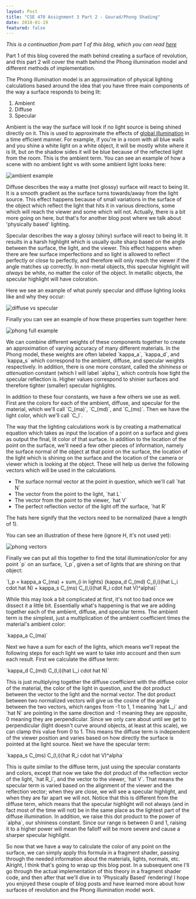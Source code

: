 ```yaml
---
layout: Post
title: "CSE 470 Assignment 3 Part 2 - Gourad/Phong Shading"
date: 2018-01-19
featured: false
---
```


*This is a continuation from part 1 of this blog, which you can read [here](/blog/posts/programming/graphics/cs470hw3)*

Part 1 of this blog covered the math behind creating a surface of revolution, and this part 2 will cover the math behind the Phong illumination model and different methods of implementation.

The Phong illumination model is an approximation of physical lighting calculations based around the idea that you have three main components of the way a surface responds to being lit:

1. Ambient
2. Diffuse
3. Specular

Ambient is the way the surface will look if no light source is being shined directly on it. This is used to approximate the effects of [global illumination](https://docs.unity3d.com/Manual/GIIntro.html) in a time efficient manner. For example, if you're in a room with all blue walls and you shine a white light on a white object, it will be mostly white where it is lit, but on the shadow sides it will be blue because of the reflected light from the room. This is the ambient term. You can see an example of how a scene with no ambient light vs with some ambient light looks here:

![ambient example](/assets/img/graphics/ambient.jpg)

Diffuse describes the way a matte (not glossy) surface will react to being lit. It is a smooth gradient as the surface turns towards/away from the light source. This effect happens because of small variations in the surface of the object which reflect the light that hits it in various directions, some which will reach the viewer and some which will not. Actually, there is a bit more going on here, but that's for another blog post where we talk about 'physically based' lighting.

Specular describes the way a glossy (shiny) surface will react to being lit. It results in a harsh highlight which is usually quite sharp based on the angle between the surface, the light, and the viewer. This effect happens when there are few surface imperfections and so light is allowed to reflect perfectly or close to perfectly, and therefore will only reach the viewer if the angle matches up correctly. In non-metal objects, this specular highlight will *always* be white, no matter the color of the object. In metallic objects, the specular highlight will have coloration.

Here we see an example of what purely specular and diffuse lighting looks like and why they occur:

![diffuse vs specular](/assets/img/graphics/spec_diffuse.png)

Finally you can see an example of how these properties sum together here:

![phong full example](/assets/img/graphics/phong_full.png)

We can combine different weights of these components together to create an approximation of varying accuracy of many different materials. In the Phong model, these weights are often labeled \`kappa_a\`, \`kappa_d\`, and \`kappa_s\` which correspond to the ambient, diffuse, and specular weights respectively. In addition, there is one more constant, called the *shininess* or *attenuation* constant (which I will label \`alpha\`), which controls how tight the specular reflection is. Higher values correspond to shinier surfaces and therefore tighter (smaller) specular highlights.

In addition to these four constants, we have a few others we use as well. First are the colors for each of the ambient, diffuse, and specular for the material, which we'll call \`C\_(ma)\`, \`C\_(md)\`, and \`C\_(ms)\`. Then we have the light color, which we'll call \`C\_l\`.

The way that the lighting calculations work is by creating a mathematical equation which takes as input the location of a point on a surface and gives as output the final, lit color of that surface. In addition to the location of the point on the surface, we'll need a few other pieces of information, namely the surface normal of the object at that point on the surface, the location of the light which is shining on the surface and the location of the camera or viewer which is looking at the object. These will help us derive the following vectors which will be used in the calculations.

* The surface normal vector at the point in question, which we'll call \`hat N\`
* The vector from the point to the light, \`hat L\`
* The vector from the point to the viewer, \`hat V\`
* The perfect reflection vector of the light off the surface, \`hat R\`

The hats here signify that the vectors need to be normalized (have a length of 1).

You can see an illustration of these here (ignore H, it's not used yet):

![phong vectors](/assets/img/graphics/vectors.png)

Finally we can put all this together to find the total illumination/color for any point \`p\` on an surface, \`I_p\`, given a set of lights that are shining on that object:

\`I\_p = kappa\_a C\_(ma) + sum\_(i in lights) (kappa\_d C\_(md) C\_(l,i)(hat L\_i cdot hat N) + kappa\_s C\_(ms) C\_(l,i)(hat R\_i cdot hat V)^alpha)\`

While this may look a bit complicated at first, it's not too bad once we dissect it a little bit. Essentially what's happening is that we are adding together each of the ambient, diffuse, and specular terms. The ambient term is the simplest, just a multiplication of the ambient coefficient times the material's ambient color:

\`kappa_a C\_(ma)\`

Next we have a sum for each of the lights, which means we'll repeat the following steps for each light we want to take into account and then sum each result. First we calculate the diffuse term:

\`kappa\_d C\_(md) C\_(l,i)(hat L\_i cdot hat N)\`

This is just multiplying together the diffuse coefficient with the diffuse color of the material, the color of the light in question, and the dot product between the vector to the light and the normal vector. The dot product between two normalized vectors will give us the cosine of the angle between the two vectors, which ranges from -1 to 1, 1 meaning \`hat L_i\` and \`hat N\` are pointing in the same direction and -1 meaning they are opposite, 0 meaning they are perpendicular. Since we only care about until we get to perpendicular (light doesn't curve around objects, at least at this scale), we can clamp this value from 0 to 1. This means the diffuse term is independent of the viewer position and varies based on how directly the surface is pointed at the light source. Next we have the specular term:

\`kappa\_s C\_(ms) C\_(l,i)(hat R\_i cdot hat V)^alpha\`

This is quite similar to the diffuse term, just using the specular constants and colors, except that now we take the dot product of the reflection vector of the light, \`hat R_i\`, and the vector to the viewer, \`hat V\`. That means the specular term is varied based on the alignment of the viewer and the reflection vector; when they are close, we will see a specular highlight, and when they are far apart we will not. Notice that this is different from the diffuse term, which means that the specular highlight will not always (and in fact most of the time will not) be in the same place as the lightest part of the diffuse illumination. In addition, we raise this dot product to the power of \`alpha\`, our shininess constant. Since our range is between 0 and 1, raising it to a higher power will mean the falloff will be more severe and cause a sharper specular highlight.

So now that we have a way to calculate the color of any point on the surface, we can simply apply this formula in a fragment shader, passing through the needed information about the materials, lights, normals, etc. Alright, I think that's going to wrap up this blog post. In a subsequent one I'll go through the actual implementation of this theory in a fragment shader code, and then after that we'll dive in to 'Physically Based' rendering! I hope you enjoyed these couple of blog posts and have learned more about how surfaces of revolution and the Phong illumination model work.
